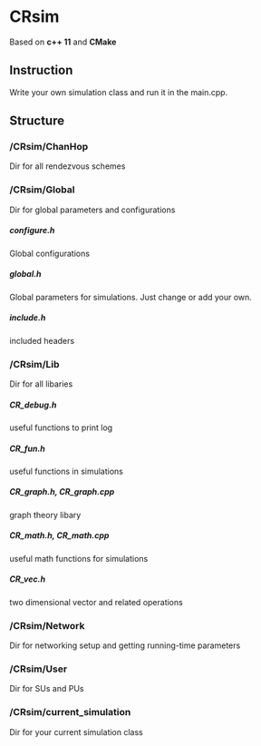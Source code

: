 CRsim
=====
Based on **c++ 11** and **CMake**
## Instruction
Write your own simulation class and run it in the main.cpp.

## Structure

### /CRsim/ChanHop
Dir for all rendezvous schemes

### /CRsim/Global
Dir for global parameters and configurations
##### configure.h
Global configurations
##### global.h
Global parameters for simulations. Just change or add your own.
##### include.h
included headers

### /CRsim/Lib
Dir for all libaries
##### CR_debug.h
useful functions to print log
##### CR_fun.h
useful functions in simulations
##### CR_graph.h, CR_graph.cpp
graph theory libary
##### CR_math.h, CR_math.cpp
useful math functions for simulations
##### CR_vec.h
two dimensional vector and related operations

### /CRsim/Network
Dir for networking setup and getting running-time parameters

### /CRsim/User
Dir for SUs and PUs

### /CRsim/current_simulation
Dir for your current simulation class



